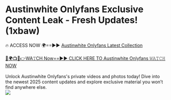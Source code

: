 # Austinwhite Onlyfans Exclusive Content Leak - Fresh Updates! (1xbaw)

🔥 ACCESS NOW 🌍==►► <a href="https://tinyurl.com/kvy9nzfs" rel="nofollow">Austinwhite Onlyfans Latest Collection</a>
<br><br>
[🔴🌍📺📱👉WA𝚃CH Now==►► CLICK HERE TO Austinwhite Onlyfans 𝚆𝙰𝚃𝙲𝙷 NOW](https://tinyurl.com/kvy9nzfs)
<br><br>
Unlock Austinwhite Onlyfans's private videos and photos today! Dive into the newest 2025 content updates and explore exclusive material you won’t find anywhere else.
<br>
<a href="https://tinyurl.com/kvy9nzfs" rel="nofollow" data-target="animated-image.originalLink"><img src="https://camo.githubusercontent.com/8a4f000d20f83aca3bf7ec5f350d767afa0574a8a352519fd8cfa583a6f93a33/68747470733a2f2f692e696d6775722e636f6d2f644a486b345a712e676966" data-canonical-src="https://i.imgur.com/dJHk4Zq.gif" style="max-width: 100%; display: inline-block;" data-target="animated-image.originalImage"></a>
<br>

